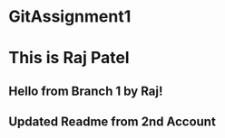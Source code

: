 # GitAssignment1
# This is Raj Patel

## Hello from Branch 1 by Raj!
## Updated Readme from 2nd Account
